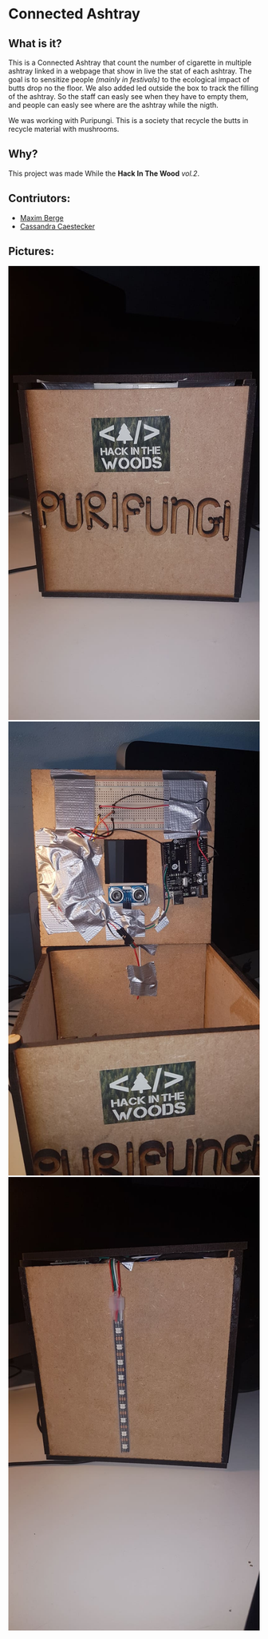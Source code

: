 # Connected Ashtray

## What is it?

This is a Connected Ashtray that count the number of cigarette in multiple ashtray linked in a webpage that show in live the stat of each ashtray.
The goal is to sensitize people *(mainly in festivals)* to the ecological impact of butts drop no the floor.
We also added led outside the box to track the filling of the ashtray. So the staff can easly see when they have to empty them, and people can easly see where are the ashtray while the nigth.

We was working with Puripungi. This is a society that recycle the butts in recycle material with mushrooms.

## Why?
This project was made While the **Hack In The Wood** *vol.2*. 

## Contriutors:
- [Maxim Berge](https://www.linkedin.com/in/maxim-berge-94b486179/)
- [Cassandra Caestecker](https://www.linkedin.com/in/cassandra-caestecker/)


## Pictures:

![Front of the box](./assets/front-box.jpg)
![inside the box](./assets/inside-the-box.jpg)
![Back of the box](./assets/back-box.jpg)